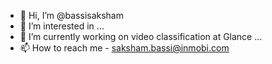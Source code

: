 - 👋 Hi, I’m @bassisaksham
- 👀 I’m interested in ...
- 🌱 I’m currently working on video classification at Glance ...
- 📫 How to reach me - saksham.bassi@inmobi.com

<!---
bassisaksham/bassisaksham is a ✨ special ✨ repository because its `README.md` (this file) appears on your GitHub profile.
You can click the Preview link to take a look at your changes.
--->
